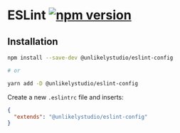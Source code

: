 # ESLint [![npm version](https://badge.fury.io/js/%40unlikelystudio%2Feslint-config.svg)](https://badge.fury.io/js/%40unlikelystudio%2Feslint-config)

## Installation

```bash
npm install --save-dev @unlikelystudio/eslint-config

# or

yarn add -D @unlikelystudio/eslint-config
```

Create a new `.eslintrc` file and inserts:

```json
{
  "extends": "@unlikelystudio/eslint-config"
}
```
